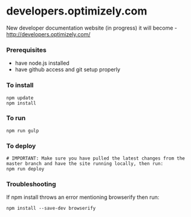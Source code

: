 # developers.optimizely.com
New developer documentation website (in progress) it will become - http://developers.optimizely.com/

### Prerequisites
- have node.js installed
- have github access and git setup properly

### To install
```
npm update
npm install
```

### To run
```
npm run gulp
```

### To deploy
```
# IMPORTANT: Make sure you have pulled the latest changes from the master branch and have the site running locally, then run:
npm run deploy
```

### Troubleshooting

If npm install throws an error mentioning browserify then run:
```
npm install --save-dev browserify
```
